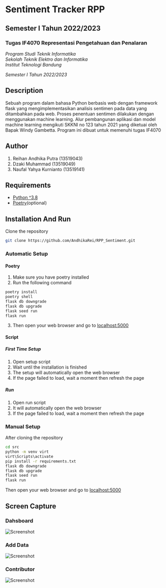 # Sentiment Tracker RPP

## Semester I Tahun 2022/2023

### Tugas IF4070 Representasi Pengetahuan dan Penalaran

*Program Studi Teknik Informatika* <br />
*Sekolah Teknik Elektro dan Informatika* <br />
*Institut Teknologi Bandung* <br />

*Semester I Tahun 2022/2023*

## Description
Sebuah program dalam bahasa Python berbasis web dengan framework flask yang mengimplementasikan 
analisis sentimen pada data yang ditambahkan pada web. Proses penentuan sentimen dilakukan dengan
menggunakan machine learning. Alur pembangunan aplikasi dan model machine learning mengikuti 
SKKNI no 123 tahun 2021 yang diketuai oleh Bapak Windy Gambetta. Program ini dibuat untuk memenuhi tugas IF4070
   
## Author
1. Reihan Andhika Putra (13519043)
2. Dzaki Muhammad (13519049)
3. Naufal Yahya Kurnianto (13519141)

## Requirements
- [Python ^3.8](https://www.python.org/downloads/)
- [Poetry](https://python-poetry.org/docs/#installation)(optional)

## Installation And Run
Clone the repository
```bash
git clone https://github.com/AndhikaRei/RPP_Sentiment.git
```
### Automatic Setup
#### Poetry
1. Make sure you have poetry installed
2. Run the following command
```bash
poetry install
poetry shell
flask db downgrade
flask db upgrade
flask seed run
flask run
```
3. Then open your web browser and go to [localhost:5000](http://localhost:5000)
#### Script
##### First Time Setup
1. Open setup script
2. Wait until the installation is finished
3. The setup will automatically open the web browser
4. If the page failed to load, wait a moment then refresh the page

##### Run
1. Open run script
2. It will automatically open the web browser
3. If the page failed to load, wait a moment then refresh the page

### Manual Setup
After cloning the repository
```bash 
cd src
python -m venv virt
virt\Scripts\activate
pip install -r requirements.txt
flask db downgrade
flask db upgrade
flask seed run
flask run
```
Then open your web browser and go to [localhost:5000](http://localhost:5000)

## Screen Capture 
### Dahsboard
![Screenshot]()
### Add Data
![Screenshot]()
### Contributor
![Screenshot]()